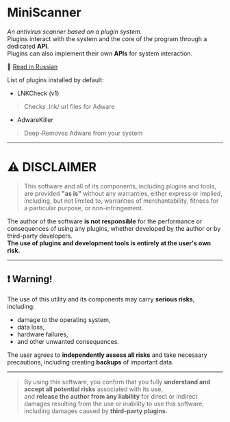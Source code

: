 # **MiniScanner**  
*An antivirus scanner based on a plugin system.*  
Plugins interact with the system and the core of the program through a dedicated **API**.  
Plugins can also implement their own **APIs** for system interaction.

📄 [Read in Russian](README_ru.md)

List of plugins installed by default:
 - LNKCheck (v1)
> Checks .lnk/.url files for Adware
 - AdwareKiller 
> Deep-Removes Adware from your system  
---


# ⚠ **DISCLAIMER**

> This software and all of its components, including plugins and tools, are provided **"as is"** without any warranties, either express or implied, including, but not limited to, warranties of merchantability, fitness for a particular purpose, or non-infringement.

The author of the software **is not responsible** for the performance or consequences of using any plugins, whether developed by the author or by third-party developers.  
**The use of plugins and development tools is entirely at the user's own risk.**

---

## ❗ **Warning!**

The use of this utility and its components may carry **serious risks**, including:

- damage to the operating system,  
- data loss,  
- hardware failures,  
- and other unwanted consequences.

The user agrees to **independently assess all risks** and take necessary precautions, including creating **backups** of important data.

---

> By using this software, you confirm that you fully **understand and accept all potential risks** associated with its use,  
> and **release the author from any liability** for direct or indirect damages resulting from the use or inability to use this software, including damages caused by **third-party plugins**.
